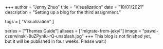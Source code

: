+++
author = "Jenny Zhuo"
title = "Visualization"
date = "10/01/2021"
description = "Setting up a blog for the third assignment."

tags = [
    "Visualization"
]


series = ["Themes Guide"]
aliases = ["migrate-from-jekyl"]
image = "pawel-czerwinski-8uZPynIu-rQ-unsplash.jpg"
+++
This blog is not finished yet, but it will be published in four weeks. Please wait:)
